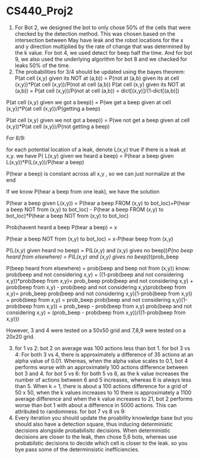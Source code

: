 # CS440_Proj2

1) For Bot 2, we designed the bot to only chose 50% of the cells that were checked by the detection method. This was chosen based on the intersection between May have leak and the robot locations for the x and y direction multiplied by the rate of change that was determined by the k value. For bot 4, we used detect for beep half the time. And for bot 9, we also used the underlying algorithm for bot 8 and we checked for leaks 50% of the time. 
2) The probabilities for 3/4 should be updated using the bayes theorem:
  P(at cell (x,y) given its NOT at (a,b)) = P(not at (a,b) given its at cell (x,y))*P(at cell (x,y))/P(not at cell (a,b)) P(at cell (x,y) given its NOT at (a,b)) = P(at cell (x,y))/P(not at cell (a,b)) = dict[(x,y)]/(1-dict[(a,b)])

P(at cell (x,y) given we got a beep)) = P(we get a beep given at cell (x,y))*P(at cell (x,y))/P(getting a beep)

P(at cell (x,y) given we not got a beep)) = P(we not get a beep given at cell (x,y))*P(at cell (x,y))/P(not getting a beep)

For 8/9: 

for each potential location of a leak, denote L(x,y) true if there is a leak at x,y.
we have 
P( L(x,y) given we heard a beep) = P(hear a beep given L(x,y))*P(L(x,y))/P(hear a beep)

P(hear a beep) is constant across all x,y , so we can just normalize at the end

If we know P(hear a beep from one leak), we have the solution

P(hear a beep given L(x,y)) = P(hear a beep FROM (x,y) to bot_loc)+P(hear a beep NOT from (x,y) to bot_loc) - P(hear a beep FROM (x,y) to bot_loc)*P(hear a beep NOT from (x,y) to bot_loc)


Prob(havent heard a beep
P(hear a beep) = x

P(hear a beep NOT from (x,y) to bot_loc) = x-P(hear beep from (x,y)

P(L(x,y) given heard no beep) = P(L(x,y) and (x,y) gives no beep))*P(no beep heard from elsewhere)
= P(L(x,y) and (x,y) gives no beep))*(prob_beep


P(beep heard from elsewhere) 
= prob(beep and beep not from (x,y))
know:
prob(beep and not considering x,y) + ((1-prob(beep and not considering x,y))*prob(beep from x,y)= prob_beep 
prob(beep and not considering x,y) + prob(beep from x,y) - prob(beep and not considering x,y)prob(beep from x,y)= prob_beep 
prob(beep and not considering x,y)(1-prob(beep from x,y)) + prob(beep from x,y) = prob_beep 
prob(beep and not considering x,y)(1-prob(beep from x,y)) = prob_beep - prob(beep from x,y)
prob(beep and not considering x,y) = (prob_beep - prob(beep from x,y))/((1-prob(beep from x,y)))

However, 3 and 4 were tested on a 50x50 grid and 7,8,9 were tested on a 20x20 grid. 

3) for 1 vs 2: bot 2 on average was 100 actions less than bot 1.
  for bot 3 vs 4: For both 3 vs 4, there is approximately a difference of 35 actions at an alpha value of 0.01. Whereas, when the alpha value scales to 0.1, bot 4 performs worse with an approximately 100 actions difference between bot 3 and 4. 
  for bot 5 vs 6: for both 5 vs 6, as the k value increases the number of actions between 6 and 5 increases, whereas 6 is always less than 5. When k = 1, there is about a 100 actions difference for a grid of 50 x 50, when the k values increases to 10 there is approximately a 1100 average difference and when the k value increases to 21, bot 2 performs worse than bot 1 with about a difference in 5000 actions. This can attributed to randomness. 
  for bot 7 vs 8 vs 9: 
4) Every iteration you should update the proability knowledge base but you should also have a detection square, thus inducing deterministic decisions alongside probabilisitc decisions. When deterministic decisions are closer to the leak, then chose 5,6 bots, whereas use probabilstic decisions to decide which cell is closer to the leak. so you bye pass some of the determinsistic inefficiencies. 
